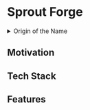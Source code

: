 # Sprout Forge

<details>
  <summary>Origin of the Name</summary>
  
</details>

## Motivation

## Tech Stack

## Features
